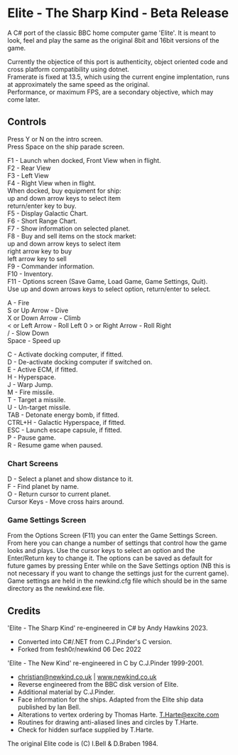 # Elite - The Sharp Kind - Beta Release  

A C# port of the classic BBC home computer game 'Elite'.  It is meant to look, feel and play the same as the original 8bit and 16bit versions of the game.  

Currently the objectice of this port is authenticity, object oriented code and cross platform compatibility using dotnet.  
Framerate is fixed at 13.5, which using the current engine implentation, runs at approximately the same speed as the original.  
Performance, or maximum FPS, are a secondary objective, which may come later.  

## Controls  

Press Y or N on the intro screen.  
Press Space on the ship parade screen.  

F1  - Launch when docked, Front View when in flight.  
F2  - Rear View  
F3  - Left View  
F4  - Right View when in flight.  
	  When docked, buy equipment for ship:  
      up and down arrow keys to select item  
      return/enter key to buy.  
F5  - Display Galactic Chart.  
F6  - Short Range Chart.  
F7  - Show information on selected planet.  
F8  - Buy and sell items on the stock market:  
      up and down arrow keys to select item  
      right arrow key to buy  
      left arrow key to sell  
F9  - Commander information.  
F10 - Inventory.  
F11 - Options screen (Save Game, Load Game, Game Settings, Quit).  
      Use up and down arrows keys to select option, return/enter to select.  

A - Fire  
S or Up Arrow    - Dive  
X or Down Arrow  - Climb  
&lt; or Left Arrow  - Roll Left  0
&gt; or Right Arrow - Roll Right  
/ - Slow Down  
Space - Speed up  

 C  - Activate docking computer, if fitted.  
 D  - De-activate docking computer if switched on.  
 E  - Active ECM, if fitted.  
 H  - Hyperspace.  
 J  - Warp Jump.  
 M  - Fire missile.  
 T  - Target a missile.  
 U  - Un-target missile.  
TAB - Detonate energy bomb, if fitted.  
CTRL+H - Galactic Hyperspace, if fitted.  
ESC - Launch escape capsule, if fitted.  
 P  - Pause game.  
 R  - Resume game when paused.  

### Chart Screens  
D - Select a planet and show distance to it.  
F - Find planet by name.  
O - Return cursor to current planet.  
Cursor Keys - Move cross hairs around.  

### Game Settings Screen  
From the Options Screen (F11) you can enter the Game Settings Screen. From here you can change a number of settings that control how the game looks and plays.  Use the cursor keys to select an option and the Enter/Return key to change it. The options can be saved as default for future games by pressing Enter while on the Save Settings option (NB this is not necessary if you want to change the settings just for the current game).  Game settings are held in the newkind.cfg file which should be in the same directory as the newkind.exe file.  

## Credits  

'Elite - The Sharp Kind' re-engineered in C# by Andy Hawkins 2023.  
- Converted into C#/.NET from C.J.Pinder's C version.  
- Forked from fesh0r/newkind 06 Dec 2022  

'Elite - The New Kind' re-engineered in C by C.J.Pinder 1999-2001.  
- christian@newkind.co.uk  |  www.newkind.co.uk  
- Reverse engineered from the BBC disk version of Elite.  
- Additional material by C.J.Pinder.  
- Face information for the ships. Adapted from the Elite ship data published by Ian Bell.  
- Alterations to vertex ordering by Thomas Harte. <T.Harte@excite.com>  
- Routines for drawing anti-aliased lines and circles by T.Harte.  
- Check for hidden surface supplied by T.Harte.  

The original Elite code is (C) I.Bell & D.Braben 1984.  
